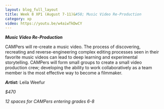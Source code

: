 ```yaml
---
layout: blog_full_layout
title: Week 8 XP1 (August 7-11)&#58; Music Video Re-Production
category: xp
video: https://youtu.be/w4aiwTkDwCY
---
```


**_Music Video Re-Production_**

CAMPers will re-create a music video. The process of discovering, recreating and reverse-engineering complex editing processes seen in their favorite music videos can lead to deep learning and experimental storytelling. CAMPers will form small groups to create a small video production crew; developing the ability to work collaboratively as a team member is the most effective way to become a filmmaker. 


**_Artist:_** Leila Weefur

*$470*

*12 spaces for CAMPers entering grades 6-8*
